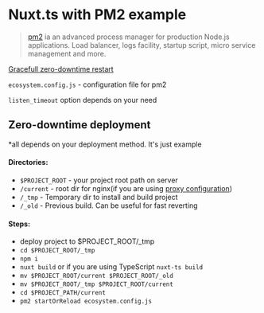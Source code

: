 # Nuxt.ts  with PM2 example

> [pm2](http://pm2.keymetrics.io/) ia an advanced process manager for production Node.js applications. Load balancer, logs facility, startup script, micro service management and more.

[Gracefull zero-downtime restart](https://pm2.io/doc/en/runtime/best-practices/graceful-shutdown/#graceful-start)

`ecosystem.config.js` -  configuration file for pm2

`listen_timeout` option depends on your need

## Zero-downtime deployment
*all depends on your deployment method. It's just example

#### Directories:
- `$PROJECT_ROOT` - your project root path on server
- `/current` - root dir for nginx(if you are using [proxy configuration](https://nuxtjs.org/faq/nginx-proxy/))
- `/_tmp` - Temporary dir to install and build project
- `/_old` - Previous build. Can be useful for fast reverting

#### Steps:
- deploy project to $PROJECT_ROOT/_tmp
- `cd $PROJECT_ROOT/_tmp`
- `npm i`
- `nuxt build` or if you are using TypeScript `nuxt-ts build`
- `mv $PROJECT_ROOT/current $PROJECT_ROOT/_old`
- `mv $PROJECT_ROOT/_tmp $PROJECT_ROOT/current`
- `cd $PROJECT_PATH/current`
- `pm2 startOrReload ecosystem.config.js`
